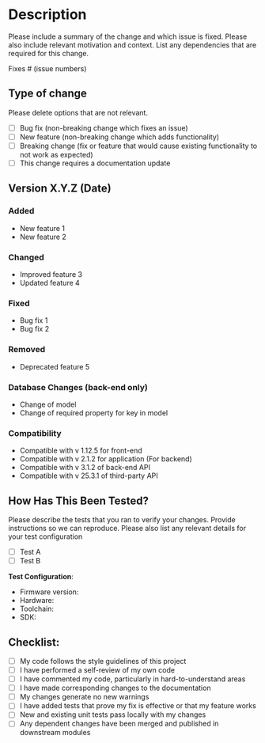 # Description

Please include a summary of the change and which issue is fixed. Please also include relevant motivation and context. List any dependencies that are required for this change.

Fixes # (issue numbers)

## Type of change

Please delete options that are not relevant.

- [ ] Bug fix (non-breaking change which fixes an issue)
- [ ] New feature (non-breaking change which adds functionality)
- [ ] Breaking change (fix or feature that would cause existing functionality to not work as expected)
- [ ] This change requires a documentation update

## Version X.Y.Z (Date)
 
### Added
- New feature 1
- New feature 2
 
### Changed
- Improved feature 3
- Updated feature 4
 
### Fixed
- Bug fix 1
- Bug fix 2
 
### Removed
- Deprecated feature 5
 
### Database Changes (back-end only)
- Change of model
- Change of required property for key in model
 
### Compatibility
- Compatible with v 1.12.5 for front-end
- Compatible with v 2.1.2 for application
(For backend)
- Compatible with v 3.1.2 of back-end API
- Compatible with v 25.3.1 of third-party API

## How Has This Been Tested?

Please describe the tests that you ran to verify your changes. Provide instructions so we can reproduce. Please also list any relevant details for your test configuration

- [ ] Test A
- [ ] Test B

**Test Configuration**:
* Firmware version:
* Hardware:
* Toolchain:
* SDK:

## Checklist:

- [ ] My code follows the style guidelines of this project
- [ ] I have performed a self-review of my own code
- [ ] I have commented my code, particularly in hard-to-understand areas
- [ ] I have made corresponding changes to the documentation
- [ ] My changes generate no new warnings
- [ ] I have added tests that prove my fix is effective or that my feature works
- [ ] New and existing unit tests pass locally with my changes
- [ ] Any dependent changes have been merged and published in downstream modules
